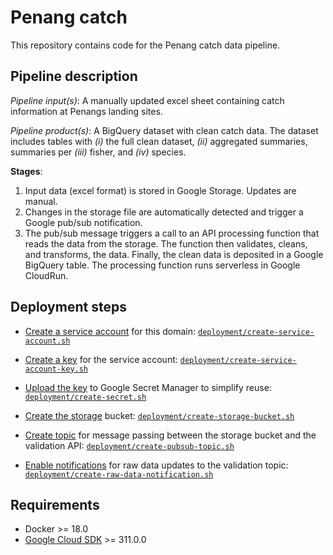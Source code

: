 Penang catch
================

This repository contains code for the Penang catch data pipeline.

## Pipeline description

*Pipeline input(s)*: A manually updated excel sheet containing catch
information at Penangs landing sites.

*Pipeline product(s)*: A BigQuery dataset with clean catch data. The
dataset includes tables with *(i)* the full clean dataset, *(ii)*
aggregated summaries, summaries per *(iii)* fisher, and *(iv)* species.

**Stages**:

1.  Input data (excel format) is stored in Google Storage. Updates are
    manual.
2.  Changes in the storage file are automatically detected and trigger a
    Google pub/sub notification.
3.  The pub/sub message triggers a call to an API processing function
    that reads the data from the storage. The function then validates,
    cleans, and transforms, the data. Finally, the clean data is
    deposited in a Google BigQuery table. The processing function runs
    serverless in Google CloudRun.

## Deployment steps

  - [Create a service
    account](https://cloud.google.com/iam/docs/creating-managing-service-accounts)
    for this domain:
    [`deployment/create-service-account.sh`](deployment/create-service-account.sh)

  - [Create a
    key](https://cloud.google.com/iam/docs/creating-managing-service-account-keys)
    for the service account:
    [`deployment/create-service-account-key.sh`](deployment/create-service-account-key.sh)

  - [Upload the
    key](https://cloud.google.com/secret-manager/docs/creating-and-accessing-secrets#secretmanager-create-secret-cli)
    to Google Secret Manager to simplify reuse:
    [`deployment/create-secret.sh`](deployment/create-secret.sh)

  - [Create the
    storage](https://cloud.google.com/storage/docs/creating-buckets)
    bucket:
    [`deployment/create-storage-bucket.sh`](deployment/create-storage-bucket.sh)

  - [Create topic](https://cloud.google.com/pubsub/docs/admin) for
    message passing between the storage bucket and the validation API:
    [`deployment/create-pubsub-topic.sh`](deployment/create-pubsub-topic.sh)

  - [Enable
    notifications](https://cloud.google.com/storage/docs/gsutil/commands/notification)
    for raw data updates to the validation topic:
    [`deployment/create-raw-data-notification.sh`](deployment/create-raw-data-notification.sh)

## Requirements

  - Docker \>= 18.0
  - [Google Cloud SDK](https://cloud.google.com/sdk/docs/install) \>=
    311.0.0
